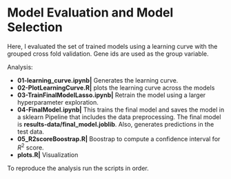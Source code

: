 # Model Evaluation and Model Selection

Here, I evaluated the set of trained models using a learning curve with the grouped cross fold validation.
Gene ids are used as the group variable.

Analysis:

+ **01-learning_curve.ipynb|** Generates the learning curve.
+ **02-PlotLearningCurve.R|** plots the learning curve across the models
+ **03-TrainFinalModelLasso.ipynb|** Retrain the model using a larger hyperparameter exploration.
+ **04-FinalModel.ipynb|** This trains the final model and saves the model in a sklearn Pipeline
that includes the data preprocessing. The final model is **results-data/final_model.joblib**. Also, 
generates predictions in the test data.
+ **05_R2scoreBoostrap.R|** Boostrap to compute a confidence interval for $R^2$ score.
+ **plots.R|** Visualization


To reproduce the analysis run the scripts in order.
